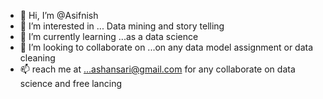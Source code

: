 - 👋 Hi, I’m @Asifnish
- 👀 I’m interested in ... Data mining and story telling
- 🌱 I’m currently learning ...as a data science
- 💞️ I’m looking to collaborate on ...on any data model assignment or data cleaning
- 📫 reach me at ...ashansari@gmail.com for any collaborate on data science and free lancing

<!---
Asifnish/Asifnish is a ✨ special ✨ repository because its `README.md` (this file) appears on your GitHub profile.
You can click the Preview link to take a look at your changes.
--->
